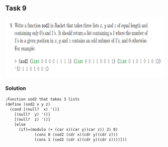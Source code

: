 ## Task 9

<p><img src="https://github.com/DarrenFitz/TheoryOfAlgorithms/blob/master/Resources/9.PNG" width="855" height="187"></p>



### Solution
```Racket
;Function sod2 that takes 3 lists
(define (sod2 x y z)
  (cond [(null?  x) '()]
    [(null?  y) '()]
    [(null?  z) '()]
    [else
      (if(=(modulo (+ (car x)(car y)(car z)) 2) 0)        
             (cons 0 (sod2 (cdr x)(cdr y)(cdr z)))
             (cons 1 (sod2 (cdr x)(cdr y)(cdr z))))]))

```



